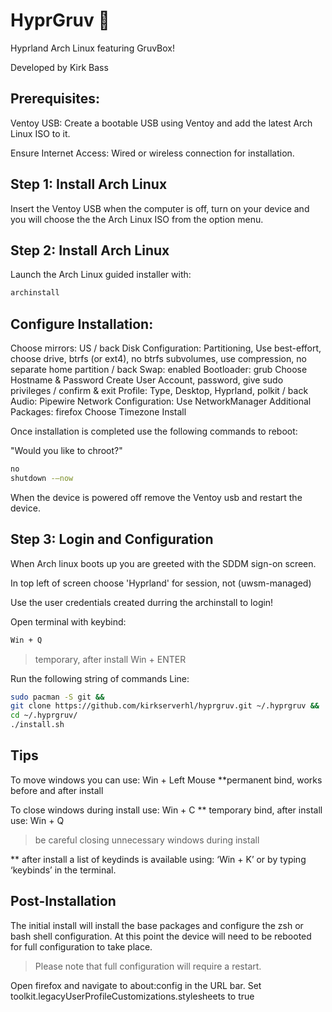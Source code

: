 # HyprGruv 🚀

Hyprland Arch Linux featuring GruvBox!

Developed by Kirk Bass

## Prerequisites:

Ventoy USB: Create a bootable USB using Ventoy and add the latest Arch Linux ISO to it.

Ensure Internet Access: Wired or wireless connection for installation.


## Step 1: Install Arch Linux

Insert the Ventoy USB when the computer is off, turn on your device and you will choose the the Arch Linux ISO from the option menu.

## Step 2: Install Arch Linux 

Launch the Arch Linux guided installer with:

```bash
archinstall
```

## Configure Installation:

Choose mirrors: US / back
Disk Configuration: Partitioning, Use best-effort, choose drive, btrfs (or ext4), no btrfs subvolumes, use compression, no separate home partition / back
Swap: enabled
Bootloader: grub
Choose Hostname & Password
Create User Account, password, give sudo privileges / confirm & exit
Profile: Type, Desktop, Hyprland, polkit / back
Audio: Pipewire
Network Configuration: Use NetworkManager
Additional Packages: firefox
Choose Timezone
Install

Once installation is completed use the following commands to reboot:

"Would you like to chroot?"    

```sh
no
shutdown -–now
```

When the device is powered off remove the Ventoy usb and restart the device.



## Step 3: Login and Configuration

When Arch linux boots up you are greeted with the SDDM sign-on screen.

In top left of screen choose 'Hyprland' for session, not (uwsm-managed)

Use the user credentials created durring the archinstall to login!

Open terminal with keybind:   
```sh
Win + Q
```    
 > temporary, after install   Win + ENTER

Run the following string of commands Line:

```sh
sudo pacman -S git &&
git clone https://github.com/kirkserverhl/hyprgruv.git ~/.hyprgruv &&
cd ~/.hyprgruv/
./install.sh
```

## Tips

To move windows you can use: Win + Left Mouse
**permanent bind, works before and after install

To close windows during install use:  Win + C
** temporary bind, after install use:  Win + Q

> be careful closing unnecessary windows during install

** after install a list of keydinds is available using:
 ‘Win + K’ or by typing ‘keybinds’ in the terminal.


## Post-Installation

The initial install will install the base packages and configure the zsh or bash shell configuration.  At this point the device will need to be rebooted for full configuration to take place.

 > Please note that full configuration will require a restart.

Open firefox and navigate to about:config in the URL bar. Set toolkit.legacyUserProfileCustomizations.stylesheets to true
